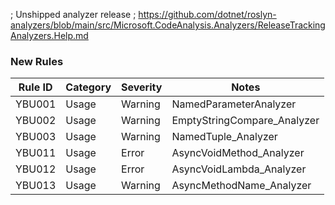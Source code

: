﻿; Unshipped analyzer release
; https://github.com/dotnet/roslyn-analyzers/blob/main/src/Microsoft.CodeAnalysis.Analyzers/ReleaseTrackingAnalyzers.Help.md

### New Rules

Rule ID | Category | Severity | Notes
--------|----------|----------|-------
YBU001 | Usage | Warning | NamedParameterAnalyzer
YBU002 | Usage | Warning | EmptyStringCompare_Analyzer
YBU003 | Usage | Warning | NamedTuple_Analyzer
YBU011 | Usage | Error | AsyncVoidMethod_Analyzer
YBU012 | Usage | Error | AsyncVoidLambda_Analyzer
YBU013 | Usage | Warning | AsyncMethodName_Analyzer
